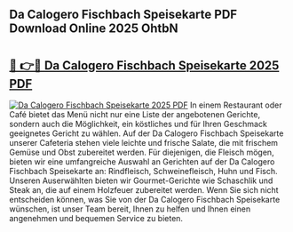 ## Da Calogero Fischbach Speisekarte PDF Download Online 2025 OhtbN

# <h2><a href="http://gcctw1.nevu.top/?p=Da+Calogero+Fischbach+Speisekarte">🔗 👉🔴 Da Calogero Fischbach Speisekarte 2025 PDF</a></h2>

[![Da Calogero Fischbach Speisekarte 2025 PDF](https://i.imgur.com/dBaPXMq.png)](http://gcctw1.nevu.top/?p=Da+Calogero+Fischbach+Speisekarte)
In einem Restaurant oder Café bietet das Menü nicht nur eine Liste der angebotenen Gerichte, sondern auch die Möglichkeit, ein köstliches und für Ihren Geschmack geeignetes Gericht zu wählen. Auf der Da Calogero Fischbach Speisekarte unserer Cafeteria stehen viele leichte und frische Salate, die mit frischem Gemüse und Obst zubereitet werden. Für diejenigen, die Fleisch mögen, bieten wir eine umfangreiche Auswahl an Gerichten auf der Da Calogero Fischbach Speisekarte an: Rindfleisch, Schweinefleisch, Huhn und Fisch. Unseren Auserwählten bieten wir Gourmet-Gerichte wie Schaschlik und Steak an, die auf einem Holzfeuer zubereitet werden. Wenn Sie sich nicht entscheiden können, was Sie von der Da Calogero Fischbach Speisekarte wünschen, ist unser Team bereit, Ihnen zu helfen und Ihnen einen angenehmen und bequemen Service zu bieten.
